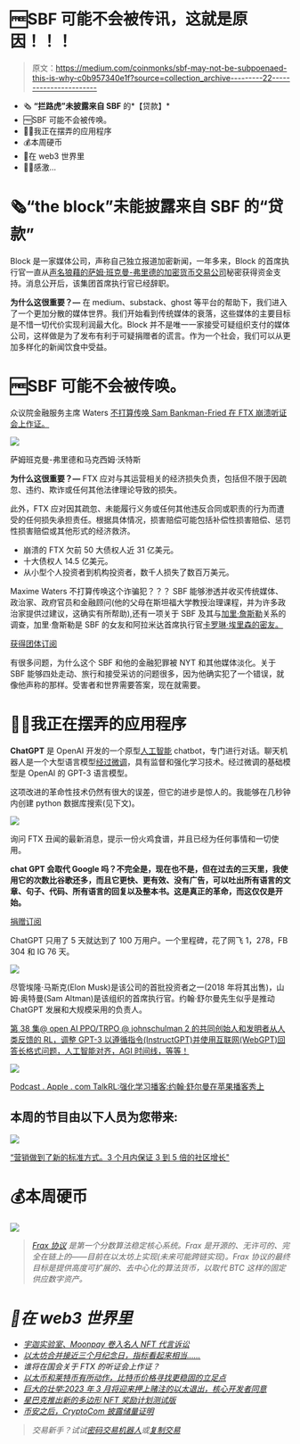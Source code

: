 # 🆓SBF 可能不会被传讯，这就是原因！！！

> 原文：<https://medium.com/coinmonks/sbf-may-not-be-subpoenaed-this-is-why-c0b957340e1f?source=collection_archive---------22----------------------->

*   🗞️ **“拦路虎”未披露来自 SBF** 的*【贷款】*
*   🆓SBF 可能不会被传唤。
*   👩‍💻我正在摆弄的应用程序
*   💰本周硬币
*   📰在 web3 世界里
*   🙏🏻感激…

# 🗞️“the block”未能披露来自 SBF 的“贷款”

Block 是一家媒体公司，声称自己独立报道加密新闻，一年多来，Block 的首席执行官一直从[声名狼藉的萨姆·班克曼-弗里德的加密货币交易公司](https://www.axios.com/2022/12/09/bankman-fried-funded-crypto-news-site-block?stream=top&utm_source=alert&utm_medium=email&utm_campaign=alerts_all)秘密获得资金支持。消息公开后，该集团首席执行官已经辞职。

**为什么这很重要？—** 在 medium、substack、ghost 等平台的帮助下，我们进入了一个更加分散的媒体世界。我们开始看到传统媒体的衰落，这些媒体的主要目标是不惜一切代价实现利润最大化。Block 并不是唯一一家接受可疑组织支付的媒体公司，这样做是为了发布有利于可疑捐赠者的谎言。作为一个社会，我们可以从更加多样化的新闻饮食中受益。

# 🆓SBF 可能不会被传唤。

众议院金融服务主席 Waters [不打算传唤 Sam Bankman-Fried 在 FTX 崩溃听证会上作证。](https://www.cnbc.com/2022/12/07/ftx-maxine-waters-doesnt-plan-to-subpoena-sam-bankman-fried-to-testify-at-hearing-on-crypto-exchanges-collapse.html?utm_campaign=mb&utm_medium=newsletter&utm_source=morning_brew)

![](img/2d9a456dbe7f50a704021651de53a5cc.png)

萨姆班克曼-弗里德和马克西姆·沃特斯

**为什么这很重要？—** FTX 应对与其运营相关的经济损失负责，包括但不限于因疏忽、违约、欺诈或任何其他法律理论导致的损失。

此外，FTX 应对因其疏忽、未能履行义务或任何其他违反合同或职责的行为而遭受的任何损失承担责任。根据具体情况，损害赔偿可能包括补偿性损害赔偿、惩罚性损害赔偿或其他形式的经济救济。

*   崩溃的 FTX 欠前 50 大债权人近 31 亿美元。
*   十大债权人 14.5 亿美元。
*   从小型个人投资者到机构投资者，数千人损失了数百万美元。

Maxime Waters 不打算传唤这个诈骗犯？？？ SBF 能够渗透并收买传统媒体、政治家、政府官员和金融顾问(他的父母在斯坦福大学教授治理课程，并为许多政治家提供过建议，这确实有所帮助),还有一项关于 SBF 及其与[加里·詹斯勒](https://en.wikipedia.org/wiki/Gary_Gensler)关系的调查，加里·詹斯勒是 SBF 的女友和阿拉米达首席执行官[卡罗琳·埃里森的密友。](https://en.wikipedia.org/wiki/Gary_Gensler)

[获得团体订阅](https://yarocelis.substack.com/subscribe?group=true)

有很多问题，为什么这个 SBF 和他的金融犯罪被 NYT 和其他媒体淡化。关于 SBF 能够四处走动、旅行和接受采访的问题很多，因为他确实犯了一个错误，就像他声称的那样。受害者和世界需要答案，现在就需要。

# 👩‍💻我正在摆弄的应用程序

**ChatGPT** 是 OpenAI 开发的一个原型[人工智能](https://en.wikipedia.org/wiki/Artificial_intelligence) chatbot，专门进行对话。聊天机器人是一个大型语言模型[经过微调](https://en.wikipedia.org/wiki/Transfer_learning)，具有监督和强化学习技术。经过微调的基础模型是 OpenAI 的 GPT-3 语言模型。

这项改进的革命性技术仍然有很大的误差，但它的进步是惊人的。我能够在几秒钟内创建 python 数据库搜索(见下文)。

![](img/f160f1cbb06b38033db4358ff95fd0ec.png)

询问 FTX 丑闻的最新消息，提示一份火鸡食谱，并且已经为任何事情和一切使用。

**chat GPT 会取代 Google 吗？不完全是，现在也不是，但在过去的三天里，我使用它的次数比谷歌还多，而且它更快、更有效、没有广告，可以吐出所有语言的文章、句子、代码、所有语言的回复以及整本书。这是真正的革命，而这仅仅是开始。**

[捐赠订阅](https://yarocelis.substack.com/subscribe?&donate=true)

ChatGPT 只用了 5 天就达到了 100 万用户。一个里程碑，花了网飞 1，278，FB 304 和 IG 76 天。

![](img/d30c728463ebfe9dd8fa552eed3c4bf2.png)

尽管埃隆·马斯克(Elon Musk)是该公司的首批投资者之一(2018 年将其出售)，山姆·奥特曼(Sam Altman)是该组织的首席执行官。约翰·舒尔曼先生似乎是推动 ChatGPT 发展和大规模采用的负责人。

[第 38 集@ open AI PPO/TRPO @ johnschulman 2 的共同创始人和发明者从人类反馈的 RL，调整 GPT-3 以遵循指令(InstructGPT)并使用互联网(WebGPT)回答长格式问题，人工智能对齐，AGI 时间线，等等！](https://twitter.com/TalkRLPodcast/status/1582385203246682116)

![](img/8d4023bf43d5ed8bd89dcab74d082184.png)

[Podcast . Apple . com TalkRL:强化学习播客:约翰·舒尔曼在苹果播客秀上](https://podcasts.apple.com/us/podcast/john-schulman/id1478198107?i=1000582997722)

## 本周的节目由以下人员为您带来:

![](img/2533f75aadc3e3b5e57551cfce8c47df.png)

[“营销做到了新的标准方式。3 个月内保证 3 到 5 倍的社区增长"](http://%22marketing%20done%20the%20new%20standard%20way.%203-5x%20community%20growth%20guaranteed%20in%203%20months%22/)

# 💰本周硬币

![](img/a9574fd1f1cfaee5e2d2fad4d16d8265.png)

> *[*Frax 协议*](http://frax.finance/) *是第一个分数算法稳定核心系统。Frax 是开源的、无许可的、完全在链上的——目前在以太坊上实现(未来可能跨链实现)。Frax 协议的最终目标是提供高度可扩展的、去中心化的算法货币，以取代 BTC 这样的固定供应数字资产。**

# *📰在 web3 世界里*

*   *[宇迦实验室、Moonpay 卷入名人 NFT 代言诉讼](https://www.theblock.co/post/193746/yuga-labs-moonpay-named-in-celebrity-nft-endorsement-lawsuit?utm_source=cryptopanic&utm_medium=rss)*
*   *[以太坊合并接近三个月纪念日，指标看起来相当……](https://ambcrypto.com/ethereum-merge-approaches-its-3-month-anniversary-and-metrics-look-quite/)*
*   *谁将在国会关于 FTX 的听证会上作证？*
*   *[以太币和莱特币有所动作，比特币价格寻找更稳固的立足点](https://cointelegraph.com/news/ethereum-and-litecoin-make-a-move-while-bitcoin-price-searches-for-firmer-footing)*
*   *[巨大的壮举:2023 年 3 月将迎来押上赌注的以太退出，核心开发者同意](https://zycrypto.com/gargantuan-feat-staked-ether-withdrawals-are-coming-in-march-2023-core-developers-concur/)*
*   *[星巴克推出新的多边形 NFT 奖励计划测试版](https://dailyhodl.com/2022/12/09/starbucks-rolls-out-beta-testing-on-new-polygon-powered-nft-rewards-program/)*
*   *[币安之后，CryptoCom 披露储量证明](https://cryptopotato.com/after-binance-cryptocom-reveals-proof-of-reserves/)*

> *交易新手？试试[密码交易机器人](/coinmonks/crypto-trading-bot-c2ffce8acb2a)或[复制交易](/coinmonks/top-10-crypto-copy-trading-platforms-for-beginners-d0c37c7d698c)*